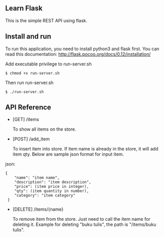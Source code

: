## Learn Flask

This is the simple REST API using flask.

## Install and run

To run this application, you need to install python3 and flask first. You can read this documentation: http://flask.pocoo.org/docs/0.12/installation/

Add executable privilege to run-server.sh

    $ chmod +x run-server.sh
    
Then run run-server.sh

    $ ./run-server.sh

## API Reference

- [GET] /items

    To show all items on the store.
- [POST] /add_item

    To insert item into store. If item name is already in the store, it will add item qty. Below are sample json format for input item.
 
json:

    {
        "name": "item name",
        "description": "item description",
        "price": (item price in integer),
        "qty": (item quantity in number),
        "category": "item category"
     }


- [DELETE] /items/{name}

    To remove item from the store. Just need to call the item name for deleting it.
    Example for deleting "buku tulis", the path is "/items/buku tulis".

